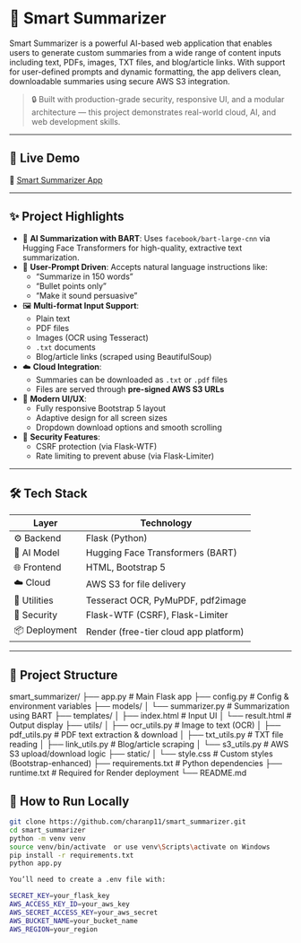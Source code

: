 # 🧠 Smart Summarizer

Smart Summarizer is a powerful AI-based web application that enables users to generate custom summaries from a wide range of content inputs including text, PDFs, images, TXT files, and blog/article links. With support for user-defined prompts and dynamic formatting, the app delivers clean, downloadable summaries using secure AWS S3 integration.

> 🔒 Built with production-grade security, responsive UI, and a modular architecture — this project demonstrates real-world cloud, AI, and web development skills.

---

## 🚀 Live Demo

🔗 [Smart Summarizer App]()  

---

## ✨ Project Highlights

- 🧠 **AI Summarization with BART**: Uses `facebook/bart-large-cnn` via Hugging Face Transformers for high-quality, extractive text summarization.
- 💬 **User-Prompt Driven**: Accepts natural language instructions like:
  - “Summarize in 150 words”
  - “Bullet points only”
  - “Make it sound persuasive”
- 🖼️ **Multi-format Input Support**:
  - Plain text
  - PDF files
  - Images (OCR using Tesseract)
  - `.txt` documents
  - Blog/article links (scraped using BeautifulSoup)
- ☁️ **Cloud Integration**:
  - Summaries can be downloaded as `.txt` or `.pdf` files
  - Files are served through **pre-signed AWS S3 URLs**
- 🎨 **Modern UI/UX**:
  - Fully responsive Bootstrap 5 layout
  - Adaptive design for all screen sizes
  - Dropdown download options and smooth scrolling
- 🔐 **Security Features**:
  - CSRF protection (via Flask-WTF)
  - Rate limiting to prevent abuse (via Flask-Limiter)

---

## 🛠️ Tech Stack

| Layer        | Technology |
|--------------|------------|
| ⚙️ Backend   | Flask (Python) |
| 🧠 AI Model | Hugging Face Transformers (BART) |
| 🌐 Frontend | HTML, Bootstrap 5 |
| ☁️ Cloud    | AWS S3 for file delivery |
| 🧰 Utilities | Tesseract OCR, PyMuPDF, pdf2image |
| 🔐 Security | Flask-WTF (CSRF), Flask-Limiter |
| 📦 Deployment | Render (free-tier cloud app platform) |

---

## 📁 Project Structure

smart_summarizer/
├── app.py # Main Flask app
├── config.py # Config & environment variables
├── models/
│ └── summarizer.py # Summarization using BART
├── templates/
│ ├── index.html # Input UI
│ └── result.html # Output display
├── utils/
│ ├── ocr_utils.py # Image to text (OCR)
│ ├── pdf_utils.py # PDF text extraction & download
│ ├── txt_utils.py # TXT file reading
│ ├── link_utils.py # Blog/article scraping
│ └── s3_utils.py # AWS S3 upload/download logic
├── static/
│ └── style.css # Custom styles (Bootstrap-enhanced)
├── requirements.txt # Python dependencies
├── runtime.txt # Required for Render deployment
└── README.md

## 🧪 How to Run Locally

```bash
git clone https://github.com/charanp11/smart_summarizer.git
cd smart_summarizer
python -m venv venv
source venv/bin/activate  or use venv\Scripts\activate on Windows
pip install -r requirements.txt
python app.py

You’ll need to create a .env file with:

SECRET_KEY=your_flask_key
AWS_ACCESS_KEY_ID=your_aws_key
AWS_SECRET_ACCESS_KEY=your_aws_secret
AWS_BUCKET_NAME=your_bucket_name
AWS_REGION=your_region
